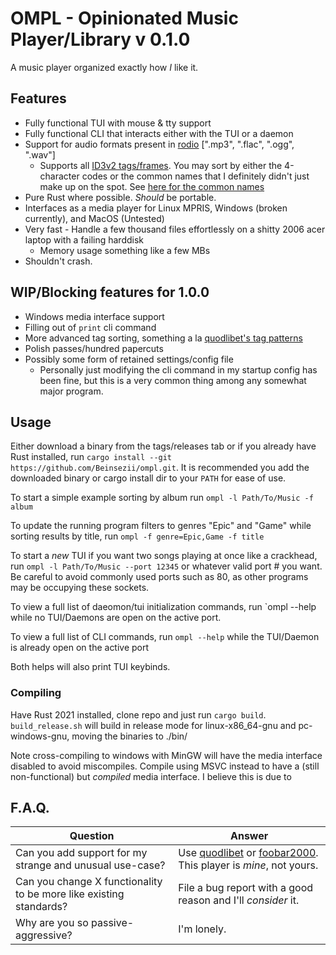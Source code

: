 # OMPL - Opinionated Music Player/Library v 0.1.0
A music player organized exactly how *I* like it.

## Features
  * Fully functional TUI with mouse & tty support
  * Fully functional CLI that interacts either with the TUI or a daemon
  * Support for audio formats present in [rodio](https://github.com/RustAudio/rodio) [".mp3", ".flac", ".ogg", ".wav"]
    * Supports all [ID3v2 tags/frames](https://id3.org/id3v2.3.0#Declared_ID3v2_frames). You may sort by either the 4-character codes or the common names that I definitely didn't just make up on the spot. See [here for the common names](./src/library/track.rs#L10)
  * Pure Rust where possible. *Should* be portable.
  * Interfaces as a media player for Linux MPRIS, Windows (broken currently), and MacOS (Untested)
  * Very fast - Handle a few thousand files effortlessly on a shitty 2006 acer laptop with a failing harddisk
    * Memory usage something like a few MBs
  * Shouldn't crash.

## WIP/Blocking features for 1.0.0
  * Windows media interface support
  * Filling out of `print` cli command
  * More advanced tag sorting, something a la [quodlibet's tag patterns](https://quodlibet.readthedocs.io/en/latest/guide/tags/patterns.html)
  * Polish passes/hundred papercuts
  * Possibly some form of retained settings/config file
    * Personally just modifying the cli command in my startup config has been fine, but this is a very common thing among any somewhat major program.
  
## Usage
Either download a binary from the tags/releases tab or if you already have Rust installed, run `cargo install --git https://github.com/Beinsezii/ompl.git`.
It is recommended you add the downloaded binary or cargo install dir to your `PATH` for ease of use.

To start a simple example sorting by album run `ompl -l Path/To/Music -f album`

To update the running program filters to genres "Epic" and "Game" while sorting results by title, run `ompl -f genre=Epic,Game -f title`

To start a *new* TUI if you want two songs playing at once like a crackhead, run `ompl -l Path/To/Music --port 12345` or whatever valid port # you want.
Be careful to avoid commonly used ports such as 80, as other programs may be occupying these sockets.

To view a full list of daeomon/tui initialization commands, run `ompl --help while no TUI/Daemons are open on the active port.

To view a full list of CLI commands, run `ompl --help` while the TUI/Daemon is already open on the active port

Both helps will also print TUI keybinds.

### Compiling
Have Rust 2021 installed, clone repo and just run `cargo build`.
`build_release.sh` will build in release mode for linux-x86_64-gnu and pc-windows-gnu, moving the binaries to ./bin/

Note cross-compiling to windows with MinGW will have the media interface disabled to avoid miscompiles.
Compile using MSVC instead to have a (still non-functional) but *compiled* media interface.
I believe this is due to

## F.A.Q.
Question|Answer
---|---
Can you add support for my strange and unusual use-case?|Use [quodlibet](https://quodlibet.readthedocs.io/en/latest/) or [foobar2000](https://www.foobar2000.org/). This player is *mine*, not yours.
Can you change X functionality to be more like existing standards?|File a bug report with a good reason and I'll *consider* it.
Why are you so passive-aggressive?|I'm lonely.
